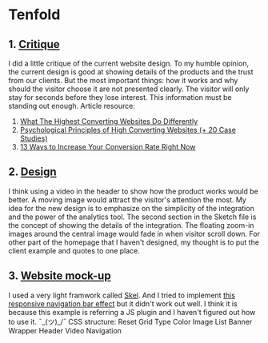 # Tenfold

## 1. [Critique](tenfold/critique.pdf)
I did a little critique of the current website design. To my humble opinion, the current design is good at showing details of the products and the trust from our clients. But the most important things: how it works and why should the visitor choose it are not presented clearly. The visitor will only stay for seconds before they lose interest. This information must be standing out enough.
  Article resource:
  1. [What The Highest Converting Websites Do Differently](https://blog.kissmetrics.com/what-converting-websites-do/)
  2. [Psychological Principles of High Converting Websites (+ 20 Case Studies)](https://blog.kissmetrics.com/psychological-principles-converting-website/)
  3. [13 Ways to Increase Your Conversion Rate Right Now](https://conversionxl.com/ways-to-increase-your-conversion-rate-right-now/)

## 2. [Design](tenfold/Tenfold.sketch)
I think using a video in the header to show how the product works would be better. A moving image would attract the visitor's attention the most. My idea for the new design is to emphasize on the simplicity of the integration and the power of the analytics tool. The second section in the Sketch file is the concept of showing the details of the integration. The floating zoom-in images around the central image would fade in when visitor scroll down. For other part of the homepage that I haven't designed, my thought is to put the client example and quotes to one place. 

## 3. [Website mock-up](tenfold/index.html)
I used a very light framwork called [Skel](https://github.com/ajlkn/skel). And I tried to implement [this responsive navigation bar effect](http://codepen.io/rugor/pen/wayJQY) but it didn't work out well. I think it is because this example is referring a JS plugin and I haven't figured out how to use it. ¯\_(ツ)_/¯
  CSS structure:
  Reset
  Grid
  Type
  Color
  Image
  List
  Banner
  Wrapper
  Header
  Video
  Navigation
